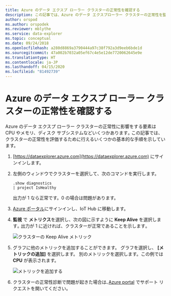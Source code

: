 ```yaml
---
title: Azure のデータ エクスプ ローラー クラスターの正常性を確認する
description: この記事では、Azure のデータ エクスプローラー クラスターの正常性を監視する手順について説明します。
author: orspod
ms.author: orspodek
ms.reviewer: mblythe
ms.service: data-explorer
ms.topic: conceptual
ms.date: 09/24/2018
ms.openlocfilehash: a280d8869a3790444a97c38f792a3d9eeb6bde1d
ms.sourcegitcommit: 47a002b7032a05ef67c4e5e12de7720062645e9e
ms.translationtype: HT
ms.contentlocale: ja-JP
ms.lasthandoff: 04/15/2020
ms.locfileid: "81492739"
---
```

# <a name="check-the-health-of-an-azure-data-explorer-cluster"></a>Azure のデータ エクスプ ローラー クラスターの正常性を確認する

Azure のデータ エクスプ ローラー クラスターの正常性に影響をする要素は CPU やメモリ、ディスク サブシステムなどいくつかあります｡ この記事では、クラスターの正常性を評価するために行えるいくつかの基本的な手順を示しています。

1. [https://dataexplorer.azure.com](https://dataexplorer.azure.com) にサインインします。

1. 左側のウィンドウでクラスターを選択して、次のコマンドを実行します。

    ```Kusto
    .show diagnostics
    | project IsHealthy
    ```
    出力が 1 なら正常です。0 の場合は問題があります。

1. [Azure ポータル](https://portal.azure.com)にサインインし、IoT Hub に移動します。

1. **監視** で **メトリクス**を選択し、次の図に示すように **Keep Alive** を選択します｡ 出力が 1 に近ければ、クラスターが正常であることを示します｡

    ![クラスターの Keep Alive メトリック](media/check-cluster-health/portal-metrics.png)

1. グラフに他のメトリックを追加することができます。 グラフを選択し、 **[メトリックの追加]** を選択します。 別のメトリックを選択します。この例では **CPU** が表示されます。

    ![メトリックを追加する](media/check-cluster-health/add-metric.png)

1. クラスターの正常性診断で問題が起きた場合は､[Azure portal](https://portal.azure.com/#blade/Microsoft_Azure_Support/HelpAndSupportBlade/overview) でサポート リクエストを開いてください｡